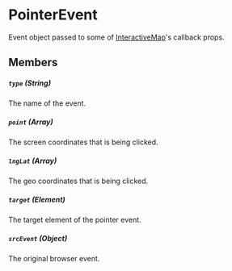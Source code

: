 # PointerEvent

Event object passed to some of [InteractiveMap](/docs/api-reference/interactive-map.md)'s callback props.

## Members

##### `type` (String)

The name of the event.

##### `point` (Array)

The screen coordinates that is being clicked.

##### `lngLat` (Array)

The geo coordinates that is being clicked.

##### `target` (Element)

The target element of the pointer event.

##### `srcEvent` (Object)

The original browser event.

